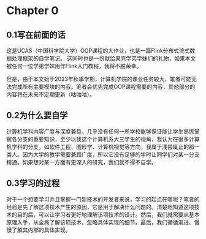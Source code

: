 # Chapter 0  

## 0.1写在前面的话
这是UCAS（中国科学院大学）OOP课程的大作业，也是一篇Flink分布式流式数据处理框架的自学笔记。 这同时也是一份献给果壳学弟学妹们的礼物，如果本文被任何一位学弟学妹用作Flink入门教程，我将不胜荣幸。

但是，由于本文始于2023年秋季学期，计算机学院的课业任务较大，笔者可能无法完成所有主要模块的内容。笔者会优先完成OOP课程需要的内容，其他部分的内容将在未来不定期更新（咕咕咕）。

## 0.2为什么要自学
计算机学科内容广度与深度兼具，几乎没有任何一所学校能够保证能让学生熟练掌握各分支的重要知识，至少以我这个计算机系大三学生的视角，我认为在很多计算机学科的分支，如软件工程、图形学、计算机视觉等方向，我属于浅尝辄止的那一类人。因为大学的教学需要兼顾广度，所以它没有足够的学时让同学们对某一分支精通。如果想对某一方面有更深入的研究，我们就不得不自学。  

## 0.3学习的过程
对于一个想要学习并且掌握一门新技术的开发者来说，学习的起点在哪呢？笔者的经验是先了解这项技术产生的原因，它是用于解决什么问题的。清楚地知道这项技术的目的后，可以让学习者更好地理解该项技术的设计。然后，我们就需要从基本原理入手，从全局了解该项技术，忽略具体实现的细节。最后，我们循循渐进、慢慢了解其内部的具体实现。
